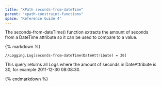 ```yaml
---
title: "XPath seconds-from-dateTime"
parent: "xpath-constraint-functions"
space: "Reference Guide 4"
---
```

The seconds-from-dateTime() function extracts the amount of seconds from a DateTime attribute so it can be used to compare to a value.

<div class="alert alert-info">{% markdown %}

```
//Logging.Log[seconds-from-dateTime(DateAttribute) = 30]

```

This query returns all Logs where the amount of seconds in DateAttribute is 30, for example 2011-12-30 08:08:30\.

{% endmarkdown %}</div>
